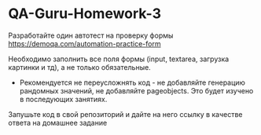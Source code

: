 # QA-Guru-Homework-3

Разработайте один автотест на проверку формы https://demoqa.com/automation-practice-form

Необходимо заполнить все поля формы (input, textarea, загрузка картинки и тд), а не только обязательные.

* Рекомендуется не переусложнять код - не добавляйте генерацию рандомных значений, не добавляйте pageobjects. Это будет изучено в последующих занятиях.


Запушьте код в свой репозиторий и дайте на него ссылку в качестве ответа на домашнее задание
